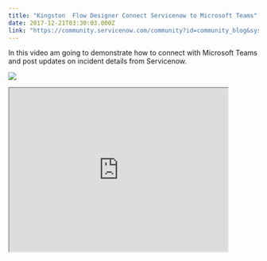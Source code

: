 ```yaml
---
title: "Kingston  Flow Designer Connect Servicenow to Microsoft Teams"
date: 2017-12-21T03:30:03.000Z
link: "https://community.servicenow.com/community?id=community_blog&sys_id=9f8d2a69dbd0dbc01dcaf3231f961963"
---
```

<p>In this video am going to demonstrate how to connect with Microsoft Teams and post updates on incident details from Servicenow.</p><p></p><p><img   class="image-1 jive-image" src="b4813802db1c5f048c8ef4621f96197b.iix" style="max-width: 1200px; max-height: 900px;"/></p><p><iframe src="https://youtube.com/embed/vESyxXC8MJM" width="440" height="330"/></p>